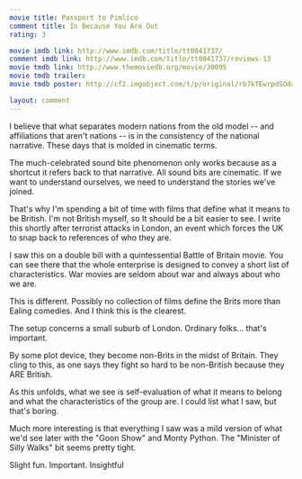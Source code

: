```yaml
---
movie title: Passport to Pimlico
comment title: In Because You Are Out
rating: 3

movie imdb link: http://www.imdb.com/title/tt0041737/
comment imdb link: http://www.imdb.com/title/tt0041737/reviews-13
movie tmdb link: http://www.themoviedb.org/movie/30095
movie tmdb trailer: 
movie tmdb poster: http://cf2.imgobject.com/t/p/original/rb7kTEwrpdSOdaFnGIHfxOmifk8.jpg

layout: comment
---
```


I believe that what separates modern nations from the old model -- and affiliations that aren't nations -- is in the consistency of the national narrative. These days that is molded in cinematic terms.

The much-celebrated sound bite phenomenon only works because as a shortcut it refers back to that narrative. All sound bits are cinematic. If we want to understand ourselves, we need to understand the stories we've joined.

That's why I'm spending a bit of time with films that define what it means to be British. I'm not British myself, so It should be a bit easier to see. I write this shortly after terrorist attacks in London, an event which forces the UK to snap back to references of who they are. 

I saw this on a double bill with a quintessential Battle of Britain movie. You can see there that the whole enterprise is designed to convey a short list of characteristics. War movies are seldom about war and always about who we are.

This is different. Possibly no collection of films define the Brits more than Ealing comedies. And I think this is the clearest.

The setup concerns a small suburb of London. Ordinary folks... that's important.

By some plot device, they become non-Brits in the midst of Britain. They cling to this, as one says they fight so hard to be non-British because they ARE British.

As this unfolds, what we see is self-evaluation of what it means to belong and what the characteristics of the group are. I could list what I saw, but that's boring.

Much more interesting is that everything I saw was a mild version of what we'd see later with the "Goon Show" and Monty Python. The "Minister of Silly Walks" bit seems pretty tight.

Slight fun. Important. Insightful